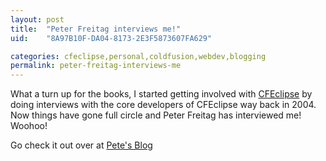 ```yaml
---
layout: post
title:  "Peter Freitag interviews me!"
uid:	"8A97B10F-DA04-8173-2E3F5873607FA629"

categories: cfeclipse,personal,coldfusion,webdev,blogging
permalink: peter-freitag-interviews-me
---
```

What a turn up for the books, I started getting involved with <a href="http://www.cfeclipse.org">CFEclipse</a> by doing interviews with the core developers of CFEclipse way back in 2004. Now things have gone full circle and Peter Freitag has interviewed me! Woohoo!

Go check it out over at <a href="http://www.petefreitag.com/item/544.cfm">Pete's Blog</a>